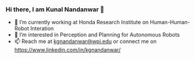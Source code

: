 ### Hi there, I am Kunal Nandanwar 👋

- 🔭 I’m currently working at Honda Research Institute on Human-Human-Robot Interation
- 👀 I’m interested in Perception and Planning for Autonomous Robots
- 📫 Reach me at kgnandanwar@wpi.edu or connect me on https://www.linkedin.com/in/kgnandanwar/
